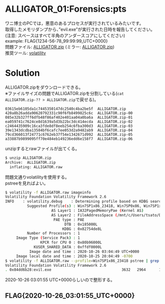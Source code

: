 # ALLIGATOR_01:Forensics:pts
ワニ博士のPCでは，悪意のあるプロセスが実行されているみたいです。  
取得したメモリダンプから、”evil.exe”が実行された日時を報告してください。  
(注意: スペースはすべて半角のアンダースコアにしてください)  
example: FLAG{1234-56-78_99:99:99_UTC+0000}  
問題ファイル: [ALLIGATOR.zip](https://mega.nz/file/dHZWkTzA#9a-yHID2Fg_upTaVmYKhO_3-gu7Q0JbLiw-HSfarQyU) (ミラー: [ALLIGATOR.zip](https://drive.google.com/file/d/1yb6Ojbl7xkgRYU-4DgNi-0iJWT6jO2uW/view?usp=sharing))  
推奨ツール: [volatility](https://github.com/volatilityfoundation/volatility)  

# Solution
ALLIGATOR.zipをダウンロードできる。  
※ファイルサイズの問題でALLIGATOR.zipを分割している(`cat ALLIGATOR.zip-?? > ALLIGATOR.zip`で戻せる)。  
```text
03615eb6105da1c7445350147dc2540c4ba2be5f  ALLIGATOR.zip
420a8b26adda90620792331c90f6fb8499825c6c  ALLIGATOR.zip-00
085e32b327ff6dfb48f86af402e401aa04a0ba6a  ALLIGATOR.zip-01
ea059741c7624ce8d1639a5d3b22bc3dc414ecda  ALLIGATOR.zip-02
c2464435909c16ca3fde8df8eeb254c6fba300d3  ALLIGATOR.zip-03
39e1343dcdba13584bf6cafc7ee053d2a9482ab9  ALLIGATOR.zip-04
79cd366013f24771c6762eb37f54e1342671d992  ALLIGATOR.zip-05
a33887b9899095ff70e484eb149236edd6e158f7  ALLIGATOR.zip-06
```
unzipするとrawファイルが出てくる。  
```bash
$ unzip ALLIGATOR.zip
Archive:  ALLIGATOR.zip
  inflating: ALLIGATOR.raw
```
問題文通りvolatilityを使用する。  
pstreeを見ればよい。  
```bash
$ volatility -f ALLIGATOR.raw imageinfo
Volatility Foundation Volatility Framework 2.6
INFO    : volatility.debug    : Determining profile based on KDBG search...
          Suggested Profile(s) : Win7SP1x86_23418, Win7SP0x86, Win7SP1x86
                     AS Layer1 : IA32PagedMemoryPae (Kernel AS)
                     AS Layer2 : FileAddressSpace (/mnt/c/Users/tsato/Desktop/ctffff/ttt/ALLIGATOR.raw)
                      PAE type : PAE
                           DTB : 0x185000L
                          KDBG : 0x82754de8L
          Number of Processors : 1
     Image Type (Service Pack) : 1
                KPCR for CPU 0 : 0x80b96000L
             KUSER_SHARED_DATA : 0xffdf0000L
           Image date and time : 2020-10-26 03:04:49 UTC+0000
     Image local date and time : 2020-10-25 20:04:49 -0700
$ volatility -f ALLIGATOR.raw --profile=Win7SP1x86_23418 pstree | grep evil.exe
Volatility Foundation Volatility Framework 2.6
. 0x84dd6b28:evil.exe                                3632   2964      1     21 2020-10-26 03:01:55 UTC+0000
```
2020-10-26 03:01:55 UTC+0000らしいので整形する。  

## FLAG{2020-10-26_03:01:55_UTC+0000}